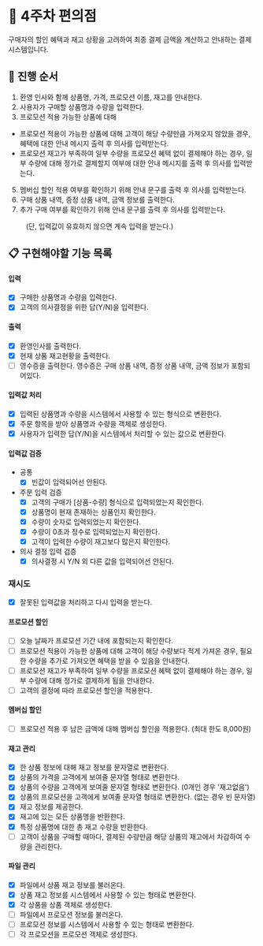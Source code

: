# 🏪 4주차 편의점

구매자의 할인 혜택과 재고 상황을 고려하여 최종 결제 금액을 계산하고 안내하는 결제 시스템입니다.

## 🔄 **진행 순서**

1. 환영 인사와 함께 상품명, 가격, 프로모션 이름, 재고를 안내한다.
2. 사용자가 구매할 상품명과 수량을 입력한다.
3. 프로모션 적용 가능한 상품에 대해

- 프로모션 적용이 가능한 상품에 대해 고객이 해당 수량만큼 가져오지 않았을 경우, 혜택에 대한 안내 메시지 출력 후 의사를 입력받는다.
- 프로모션 재고가 부족하여 일부 수량을 프로모션 혜택 없이 결제해야 하는 경우, 일부 수량에 대해 정가로 결제할지 여부에 대한 안내 메시지를 출력 후 의사를 입력받는다.

5. 멤버십 할인 적용 여부를 확인하기 위해 안내 문구를 출력 후 의사를 입력받는다.
6. 구매 상품 내역, 증정 상품 내역, 금액 정보를 출력한다.
7. 추가 구매 여부를 확인하기 위해 안내 문구를 출력 후 의사를 입력받는다.

&emsp; &emsp; (단, 입력값이 유효하지 않으면 계속 입력을 받는다.)

## 📋 구현해야할 기능 목록

#### 입력

- [x] 구매한 상품명과 수량을 입력한다.
- [x] 고객의 의사결정을 위한 답(Y/N)을 입력한다.

#### 출력

- [x] 환영인사를 출력한다.
- [x] 현재 상품 재고현황을 출력한다.
- [ ] 영수증을 출력한다. 영수증은 구매 상품 내역, 증정 상품 내역, 금액 정보가 포함되어있다.

#### 입력값 처리

- [x] 입력된 상품명과 수량을 시스템에서 사용할 수 있는 형식으로 변환한다.
- [x] 주문 항목을 받아 상품명과 수량을 객체로 생성한다.
- [x] 사용자가 입력한 답(Y/N)을 시스템에서 처리할 수 있는 값으로 변환한다.

#### 입력값 검증

- 공통
  - [x] 빈값이 입력되어선 안된다.
- 주문 입력 검증
  - [x] 고객의 구매가 [상품-수량] 형식으로 입력되었는지 확인한다.
  - [x] 상품명이 현재 존재하는 상품인지 확인한다.
  - [x] 수량이 숫자로 입력되었는지 확인한다.
  - [x] 수량이 0초과 정수로 입력되었는지 확인한다.
  - [x] 고객이 입력한 수량이 재고보다 많은지 확인한다.
- 의사 결정 입력 검증
  - [x] 의사결정 시 Y/N 외 다른 값을 입력되어선 안된다.

### 재시도

- [x] 잘못된 입력값을 처리하고 다시 입력을 받는다.

#### 프로모션 할인

- [ ] 오늘 날짜가 프로모션 기간 내에 포함되는지 확인한다.
- [ ] 프로모션 적용이 가능한 상품에 대해 고객이 해당 수량보다 적게 가져온 경우, 필요한 수량을 추가로 가져오면 혜택을 받을 수 있음을 안내한다.
- [ ] 프로모션 재고가 부족하여 일부 수량을 프로모션 혜택 없이 결제해야 하는 경우, 일부 수량에 대해 정가로 결제하게 됨을 안내한다.
- [ ] 고객의 결정에 따라 프로모션 할인을 적용한다.

#### 멤버십 할인

- [ ] 프로모션 적용 후 남은 금액에 대해 멤버십 할인을 적용한다. (최대 한도 8,000원)

#### 재고 관리

- [x] 한 상품 정보에 대해 재고 정보를 문자열로 변환한다.
- [x] 상품의 가격을 고객에게 보여줄 문자열 형태로 변환한다.
- [x] 상품의 수량을 고객에게 보여줄 문자열 형태로 변환한다. (0개인 경우 '재고없음')
- [x] 상품의 프로모션을 고객에게 보여줄 문자열 형태로 변환한다. (없는 경우 빈 문자열)
- [x] 재고 정보를 제공한다.
- [x] 재고에 있는 모든 상품명을 반환한다.
- [x] 특정 상품명에 대한 총 재고 수량을 반환한다.
- [ ] 고객이 상품을 구매할 때마다, 결제된 수량만큼 해당 상품의 재고에서 차감하여 수량을 관리한다.

#### 파일 관리

- [x] 파일에서 상품 재고 정보를 불러온다.
- [x] 상품 재고 정보를 시스템에서 사용할 수 있는 형태로 변환한다.
- [x] 각 상품을 상품 객체로 생성한다.
- [ ] 파일에서 프로모션 정보를 불러온다.
- [ ] 프로모션 정보를 시스템에서 사용할 수 있는 형태로 변환한다.
- [ ] 각 프로모션을 프로모션 객체로 생성한다.
